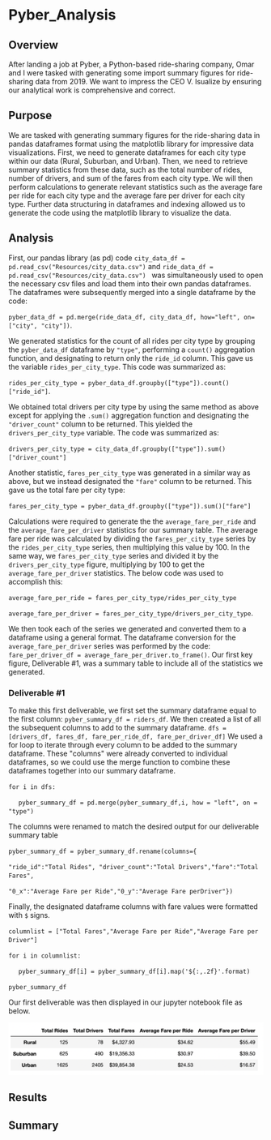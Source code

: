 # Pyber_Analysis
## Overview

After landing a job at Pyber, a Python-based ride-sharing company, Omar and I were tasked with generating some import summary figures for ride-sharing data from 2019. We want to impress the CEO V. Isualize by ensuring our analytical work is comprehensive and correct. 

## Purpose

We are tasked with generating summary figures for the ride-sharing data in pandas dataframes format using the matplotlib library for impressive data visualizations. First, we need to generate dataframes for each city type within our data (Rural, Suburban, and Urban). Then, we need to retrieve summary statistics from these data, such as the total number of rides, number of drivers, and sum of the fares from each city type. We will then perform calculations to generate relevant statistics such as the average fare per ride for each city type and the average fare per driver for each city type. Further data structuring in dataframes and indexing allowed us to generate the code using the matplotlib library to visualize the data.

## Analysis
First, our pandas library (as pd) code `city_data_df = pd.read_csv("Resources/city_data.csv")` and `ride_data_df = pd.read_csv("Resources/city_data.csv") ` was simultaneously used to open the necessary csv files and load them into their own pandas dataframes. The dataframes were subsequently merged into a single dataframe by the code:

 `pyber_data_df = pd.merge(ride_data_df, city_data_df, how="left", on=["city", "city"])`.

 We generated statistics for the count of all rides per city type by grouping the `pyber_data_df` dataframe by `"type"`, performing a `count()` aggregation function, and designating to return only the `ride_id` column. This gave us the variable `rides_per_city_type`. This code was summarized as:

 `rides_per_city_type = pyber_data_df.groupby(["type"]).count()["ride_id"]`.

 We obtained total drivers per city type by using the same method as above except for applying the `.sum()` aggregation function and designating the `"driver_count"` column to be returned. This yielded the `drivers_per_city_type` variable. The code was summarized as:

 `drivers_per_city_type = city_data_df.groupby(["type"]).sum()["driver_count"]`

Another statistic, `fares_per_city_type` was generated in a similar way as above, but we instead designated the `"fare"` column to be returned. This gave us the total fare per city type:

`fares_per_city_type = pyber_data_df.groupby(["type"]).sum()["fare"]`

Calculations were required to generate the the `average_fare_per_ride` and the `average_fare_per_driver` statistics for our summary table. The average fare per ride was calculated by dividing the `fares_per_city_type` series by the `rides_per_city_type` series, then multiplying this value by 100. In the same way, we `fares_per_city_type` series and divided it by the `drivers_per_city_type` figure, multiplying by 100 to get the `average_fare_per_driver` statistics. The below code was used to accomplish this:

`average_fare_per_ride = fares_per_city_type/rides_per_city_type`

`average_fare_per_driver = fares_per_city_type/drivers_per_city_type`.

We then took each of the series we generated and converted them to a dataframe using a general format. The dataframe conversion for the `average_fare_per_driver` series was performed by the code: `fare_per_driver_df = average_fare_per_driver.to_frame()`. 
Our first key figure, Deliverable #1, was a summary table to include all of the statistics we generated.
### Deliverable #1
To make this first deliverable, we first set the summary dataframe equal to the first column: `pyber_summary_df = riders_df`. We then created a list of all the subsequent columns to add to the summary dataframe. 
`dfs = [drivers_df, fares_df, fare_per_ride_df, fare_per_driver_df]`
We used a for loop to iterate through every column to be added to the summary dataframe. These "columns" were already converted to individual dataframes, so we could use the merge function to combine these dataframes together into our summary dataframe.

`for i in dfs:`

&nbsp;&nbsp;&nbsp;&nbsp;&nbsp;`pyber_summary_df = pd.merge(pyber_summary_df,i, how = "left", on = "type")`

The columns were renamed to match the desired output for our deliverable summary table

`pyber_summary_df = pyber_summary_df.rename(columns={`

`"ride_id":"Total Rides", "driver_count":"Total Drivers","fare":"Total Fares",`

`"0_x":"Average Fare per Ride","0_y":"Average Fare perDriver"})`

Finally, the designated dataframe columns with fare values were formatted with `$` signs.

`columnlist = ["Total Fares","Average Fare per Ride","Average Fare per Driver"]`

`for i in columnlist:`

&nbsp;&nbsp;&nbsp;&nbsp;&nbsp;`pyber_summary_df[i] = pyber_summary_df[i].map('${:,.2f}'.format)`

`pyber_summary_df`

Our first deliverable was then displayed in our jupyter notebook file as below.

![Deliverable #1 Summary table](https://github.com/willmino/Pyber_Analysis/blob/main/Deliverable_1.png)





## Results




## Summary

